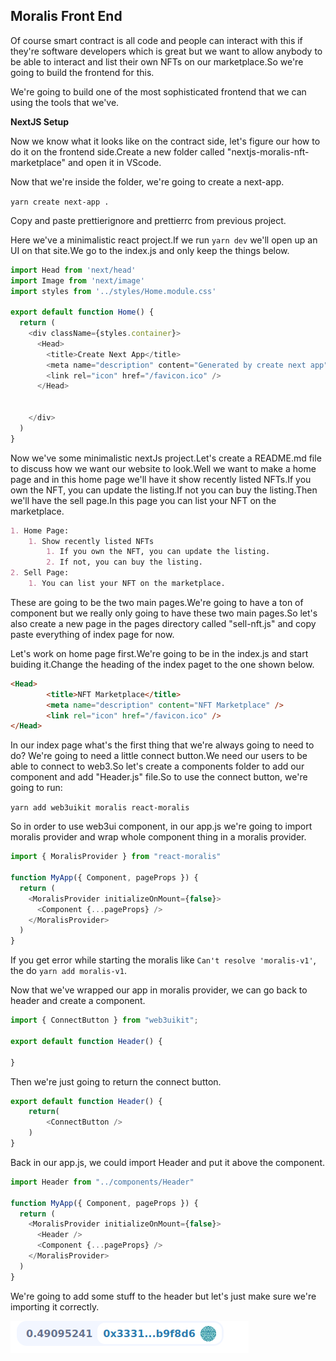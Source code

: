 ## Moralis Front End

Of course smart contract is all code and people can interact with this if they're software developers which is great but we want to allow anybody to be able to interact and list their own NFTs on our marketplace.So we're going to build the frontend for this.

We're going to build one of the most sophisticated frontend that we can using the tools that we've.

**NextJS Setup**

Now we know what it looks like on the contract side, let's figure our how to do it on the frontend side.Create a new folder called "nextjs-moralis-nft-marketplace" and open it in VScode.

Now that we're inside the folder, we're going to create a next-app.

`yarn create next-app .`

Copy and paste prettierignore and prettierrc from previous project.

Here we've a minimalistic react project.If we run `yarn dev` we'll open up an UI on that site.We go to the index.js and only keep the things below.

```javascript
import Head from 'next/head'
import Image from 'next/image'
import styles from '../styles/Home.module.css'

export default function Home() {
  return (
    <div className={styles.container}>
      <Head>
        <title>Create Next App</title>
        <meta name="description" content="Generated by create next app" />
        <link rel="icon" href="/favicon.ico" />
      </Head>


    </div>
  )
}
```

Now we've some minimalistic nextJs project.Let's create a README.md file to discuss how we want our website to look.Well we want to make a home page and in this home page we'll have it show recently listed NFTs.If you own the NFT, you can update the listing.If not you can buy the listing.Then we'll have the sell page.In this page you can list your NFT on the marketplace.

```markdown
1. Home Page:
    1. Show recently listed NFTs
        1. If you own the NFT, you can update the listing.
        2. If not, you can buy the listing.
2. Sell Page:
    1. You can list your NFT on the marketplace.
```

These are going to be the two main pages.We're going to have a ton of component but we really only going to have these two main pages.So let's also create a new page in the pages directory called "sell-nft.js" and copy paste everything of index page for now.

Let's work on home page first.We're going to be in the index.js and start buiding it.Change the heading of the index paget to the one shown below.

```html
<Head>
        <title>NFT Marketplace</title>
        <meta name="description" content="NFT Marketplace" />
        <link rel="icon" href="/favicon.ico" />
</Head>
```

In our index page what's the first thing that we're always going to need to do? We're going to need a little connect button.We need our users to be able to connect to web3.So let's create a components folder to add our component and add "Header.js" file.So to use the connect button, we're going to run:

`yarn add web3uikit moralis react-moralis`

So in order to use web3ui component, in our app.js we're going to import moralis provider and wrap whole component thing in a moralis provider.

```javascript
import { MoralisProvider } from "react-moralis"

function MyApp({ Component, pageProps }) {
  return (
    <MoralisProvider initializeOnMount={false}>
      <Component {...pageProps} />
    </MoralisProvider>
  )
}
```

If you get error while starting the moralis like `Can't resolve 'moralis-v1'`, the do `yarn add moralis-v1`.

Now that we've wrapped our app in moralis provider, we can go back to header and create a component.

```javascript
import { ConnectButton } from "web3uikit";

export default function Header() {

}
```

Then we're just going to return the connect button.

```javascript
export default function Header() {
    return(
        <ConnectButton />
    )
}
```

Back in our app.js, we could import Header and put it above the component.

```javascript
import Header from "../components/Header"

function MyApp({ Component, pageProps }) {
  return (
    <MoralisProvider initializeOnMount={false}>
      <Header />
      <Component {...pageProps} />
    </MoralisProvider>
  )
}
```

We're going to add some stuff to the header but let's just make sure we're importing it correctly.

![connectButton](Images/m100.png)


